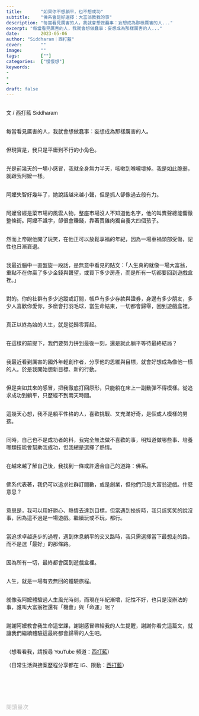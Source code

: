 ```yaml
---
title:       "如果你不想躺平，也不想成功"
subtitle:    "佛系會是好選擇：大富翁教我的事"
description: "每當看見厲害的人，我就會想做蠢事：妄想成為那樣厲害的人..."
excerpt: "每當看見厲害的人，我就會想做蠢事：妄想成為那樣厲害的人..."
date:        2023-05-06
author: "Siddharam｜西打藍"
cover:       ""
image:       ""
tags:        [""]
categories:  ["慢慢想"]
keywords:
- 
- 
- 
draft: false
---
```


<article style="font-family: 'Noto Sans TC', '微軟正黑體', sans-serif; font-weight: 300;">

<br>文 / 西打藍 Siddharam<br><br>

每當看見厲害的人，我就會想做蠢事：妄想成為那樣厲害的人。<br><br>

但現實是，我只是平庸到不行的小角色。<br><br>

光是前幾天的一場小感冒，我就全身無力半天，咳嗽到喉嚨壞掉。我是如此脆弱，就跟我阿嬤一樣。<br><br>

阿嬤失智好幾年了，她說話越來越小聲，但是抓人卻像過去般有力。<br><br>

阿嬤曾經是菜市場的風雲人物，整座市場沒人不知道他名字，他的叫賣聲總能響徹整條街。阿嬤不識字，卻很會賺錢，靠著賣雞肉獨自養大四個孩子。<br><br>

然而上帝跟他開了玩笑，在他正可以放鬆享福的年紀，因為一場車禍頭部受傷，記性也日漸衰退。<br><br>

我最近腦中一直盤旋一段話，是無意中看見的貼文：「人生真的就像一場大富翁，重點不在你贏了多少金錢與聲望，或買下多少房產，而是所有一切都要回到遊戲盒裡。」<br><br>

對的。你的社群有多少追蹤或訂閱，帳戶有多少存款與證券，身邊有多少朋友，多少人喜歡你愛你，多麽會打羽毛球，當生命結束，一切都會歸零，回到遊戲盒裡。<br><br>

真正以終為始的人生，就是從歸零算起。<br><br>

在這樣的前提下，我們要努力拼到最後一刻，還是就此躺平等待最終結局？<br><br>

我最近看到厲害的國外年輕創作者，分享他的思維與目標，就會好想成為像他一樣的人。於是我開始想新目標、新的行動。<br><br>

但是突如其來的感冒，把我徹底打回原形，只能躺在床上一副動彈不得模樣。從追求成功到躺平，只歷經不到兩天時間。<br><br>

這幾天心想，我不是躺平性格的人，喜歡挑戰、又充滿好奇，是個成人模樣的男孩。<br><br>

同時，自己也不是成功者的料，我完全無法做不喜歡的事，明知道做哪些事、培養哪類技能會幫助我成功，但我總是選擇了熱情。<br><br>

在越來越了解自己後，我找到一條或許適合自己的道路：佛系。<br><br>

佛系代表著，我仍可以追求社群訂閱數，或是創業，但他們只是大富翁遊戲。什麼意思？<br><br>

意思是，我可以用好勝心、熱情去達到目標，但當遇到挫折時，我只該笑笑的說沒事，因為這不過是一場遊戲。繼續玩或不玩，都行。<br><br>

當追求卓越進步的過程，遇到休息躺平的交叉路時，我只需選擇當下最想走的路，而不是選「最好」的那條路。<br><br>

因為所有一切，最終都會回到遊戲盒裡。<br><br>

人生，就是一場有去無回的體驗旅程。<br><br>

就像我阿嬤體驗過人生風光時刻，而現在年紀漸增，記性不好，也只是沒辦法的事，誰叫大富翁裡還有「機會」與「命運」呢？<br><br>

謝謝阿嬤教會我生命這堂課，謝謝感冒帶給我的人生提醒，謝謝你看完這篇文，就讓我們繼續體驗這最終都會歸零的人生吧。<br><br>


（想看看我，請搜尋 YouTube 頻道：<a href="https://www.youtube.com/@siddblue" target="_blank">西打藍</a>）<br><br>
（日常生活與接案歷程分享都在 IG、限動：<a href="https://www.instagram.com/sidd.blue/" target="_blank">西打藍</a>）<br><br>

<!-- <h3 class="article-h1-color"></h3><br> -->

<br><br><br>

</article>

<div style="color: #bfbfbf; font-size: 15px;" id="busuanzi_container_page_pv">
  閱讀量<span id="busuanzi_value_page_pv"></span>次
</div>

<script src="../../js/post.js"></script>
